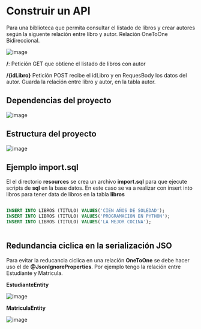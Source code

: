 # Construir un API

Para una biblioteca que permita consultar el listado de libros y crear autores según la siguente relación entre libro y autor. Relación OneToOne Bidireccional.

![image](https://github.com/crodrigr/webservice-uts-2023-02/assets/31961588/66330c49-06e4-4398-a685-4a366099cac5)

**/**: Petición GET que obtiene el listado de libros con autor

**/{idLibro}**  Petición POST recibe el idLibro y en RequesBody los datos del autor. Guarda la relación entre libro y autor, en la tabla autor. 

## Dependencias del proyecto

![image](https://github.com/crodrigr/webservice-uts-2023-02/assets/31961588/217a8a38-d85e-4823-befd-e6cbc9aa8216)


## Estructura del proyecto


![image](https://github.com/crodrigr/programacion-java-2023-02/assets/31961588/be9e08c5-a147-4122-98d5-555b0c98a8f8)


## Ejemplo import.sql

El el directorio **resources** se crea un archivo **import.sql** para que ejecute scripts de  **sql** en la base datos. En este caso se va a realizar con insert into libros para tener data de libros en la tabla **libros**

```sql

INSERT INTO LIBROS (TITULO) VALUES('CIEN AÑOS DE SOLEDAD');
INSERT INTO LIBROS (TITULO) VALUES('PROGRAMACION EN PYTHON');
INSERT INTO LIBROS (TITULO) VALUES('LA MEJOR COCINA');



```

## Redundancia ciclica en la serialización JSO

Para evitar la reducancia ciclica en una relación **OneToOne** se debe hacer uso el de **@JsonIgnoreProperties**. Por ejemplo tengo la relación entre Estudiante y Matricula. 

**EstudianteEntity**

![image](https://github.com/crodrigr/webservice-uts-2023-02/assets/31961588/8ba094e4-f054-4ef0-bc1d-fae1950842f8)



**MatriculaEntity**

![image](https://github.com/crodrigr/webservice-uts-2023-02/assets/31961588/031b0cf1-1348-4b73-bebf-f5f6d3031383)




